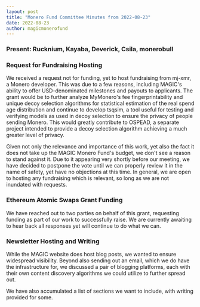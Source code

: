 ```yaml
---
layout: post
title: "Monero Fund Committee Minutes from 2022-08-23"
date: 2022-08-23
author: magicmonerofund
---
```


### Present: Rucknium, Kayaba, Deverick, Csila, monerobull

### Request for Fundraising Hosting

We received a request not for funding, yet to host fundraising from mj-xmr, a Monero developer. This was due to a few reasons, including MAGIC's ability to offer USD-denominated milestones and payouts to applicants. The grant would be to further analyze MyMonero's fee fingerprintability and unique decoy selection algorithms for statistical estimation of the real spend age distribution and continue to develop tsqsim, a tool useful for testing and verifying models as used in decoy selection to ensure the privacy of people sending Monero. This would greatly contribute to OSPEAD, a separate project intended to provide a decoy selection algorithm achieving a much greater level of privacy.

Given not only the relevance and importance of this work, yet also the fact it does not take up the MAGIC Monero Fund's budget, we don't see a reason to stand against it. Due to it appearing very shortly before our meeting, we have decided to postpone the vote until we can properly review it in the name of safety, yet have no objections at this time. In general, we are open to hosting any fundraising which is relevant, so long as we are not inundated with requests.

### Ethereum Atomic Swaps Grant Funding

We have reached out to two parties on behalf of this grant, requesting funding as part of our work to successfully raise. We are currently awaiting to hear back all responses yet will continue to do what we can.

### Newsletter Hosting and Writing

While the MAGIC website does host blog posts, we wanted to ensure widespread visibility. Beyond also sending out an email, which we do have the infrastructure for, we discussed a pair of blogging platforms, each with their own content discovery algorithms we could utilize to further spread out.

We have also accumulated a list of sections we want to include, with writing provided for some.

